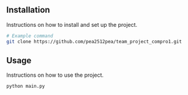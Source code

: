 ## Installation
Instructions on how to install and set up the project.
```bash
# Example command
git clone https://github.com/pea2512pea/team_project_compro1.git
```

## Usage
Instructions on how to use the project.

```bash
python main.py
```
